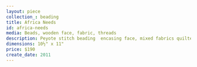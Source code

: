 ```yaml
---
layout: piece
collection_: beading
title: Africa Needs
id: africa-needs
media: Beads, wooden face, fabric, threads
description: Peyote stitch beading  encasing face, mixed fabrics quilted, matted in glassed maple frame 2" in depth.
dimensions: 10½" x 11"
price: $190
create_date: 2011
---
```

